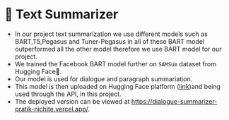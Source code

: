 # 📝 **Text Summarizer**
 - In our project text summarization we use different models such as BART,T5,Pegasus and Tuner-Pegasus in all of these BART model outperformed all the other model therefore we use BART model for our project. 
 - We trained the Facebook BART model further on `SAMSum` dataset from Hugging Face🤗.
 - Our model is used for dialogue and paragraph summariation.
 - This model is then uploaded on Hugging Face platform ([link](https://huggingface.co/pratiknichite/TrainedTextSummerizerBART))and being used through the API, in this project.
 - The deployed version can be viewed at https://dialogue-summarizer-pratik-nichite.vercel.app/.
